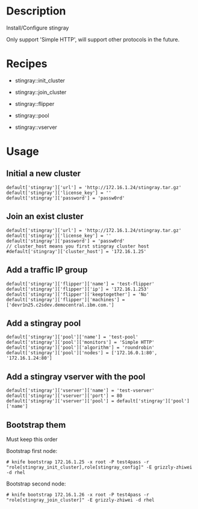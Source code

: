 # Description

Install/Configure stingray

Only support 'Simple HTTP', will support other protocols in the future.

# Recipes

* stingray::init_cluster

* stingray::join_cluster

* stingray::flipper

* stingray::pool

* stingray::vserver

# Usage

## Initial a new cluster

```
default['stingray']['url'] = 'http://172.16.1.24/stingray.tar.gz'
default['stingray']['license_key'] = ''
default['stingray']['password'] = 'passw0rd'
```

## Join an exist cluster

```
default['stingray']['url'] = 'http://172.16.1.24/stingray.tar.gz'
default['stingray']['license_key'] = ''
default['stingray']['password'] = 'passw0rd'
// cluster_host means you first stingray cluster host
#default['stingray']['cluster_host'] = '172.16.1.25'
```


## Add a traffic IP group

```
default['stingray']['flipper']['name'] = 'test-flipper'
default['stingray']['flipper']['ip'] = '172.16.1.253'
default['stingray']['flipper']['keeptogether'] = 'No'
default['stingray']['flipper']['machines'] = ['devr1n25.c2sdev.democentral.ibm.com.']
```

## Add a stingray pool

```
default['stingray']['pool']['name'] = 'test-pool'
default['stingray']['pool']['monitors'] = 'Simple HTTP'
default['stingray']['pool']['algorithm'] = 'roundrobin'
default['stingray']['pool']['nodes'] = ['172.16.0.1:80', '172.16.1.24:80']
```

## Add a stingray vserver with the pool

```
default['stingray']['vserver']['name'] = 'test-vserver'
default['stingray']['vserver']['port'] = 80
default['stingray']['vserver']['pool'] = default['stingray']['pool']['name']
```

## Bootstrap them

Must keep this order

Bootstrap first node:

```
# knife bootstrap 172.16.1.25 -x root -P test4pass -r "role[stingray_init_cluster],role[stingray_config]" -E grizzly-zhiwei -d rhel
```

Bootstrap second node:

```
# knife bootstrap 172.16.1.26 -x root -P test4pass -r "role[stingray_join_cluster]" -E grizzly-zhiwei -d rhel
```
